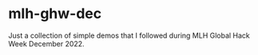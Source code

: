 # mlh-ghw-dec

Just a collection of simple demos that I followed during MLH Global Hack Week December 2022.